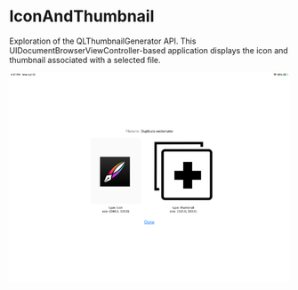 # IconAndThumbnail

Exploration of the QLThumbnailGenerator API.  This UIDocumentBrowserViewController-based application displays the icon and thumbnail associated with a selected file.

![Example](Assets/screenshot.png)


